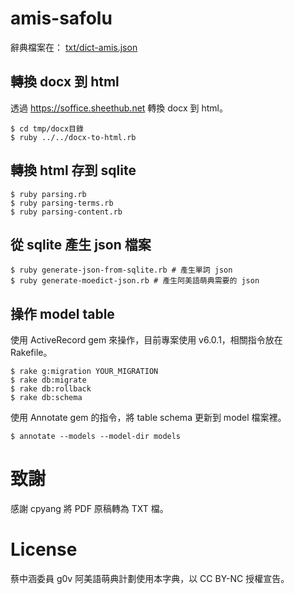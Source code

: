 # amis-safolu

辭典檔案在： [txt/dict-amis.json](https://github.com/miaoski/amis-safolu/blob/master/txt/dict-amis.json)

## 轉換 docx 到 html

透過 https://soffice.sheethub.net 轉換 docx 到 html。

```
$ cd tmp/docx目錄
$ ruby ../../docx-to-html.rb
```

## 轉換 html 存到 sqlite

```
$ ruby parsing.rb
$ ruby parsing-terms.rb
$ ruby parsing-content.rb
```

## 從 sqlite 產生 json 檔案

```
$ ruby generate-json-from-sqlite.rb # 產生單詞 json
$ ruby generate-moedict-json.rb # 產生阿美語萌典需要的 json
```

## 操作 model table

使用 ActiveRecord gem 來操作，目前專案使用 v6.0.1，相關指令放在 Rakefile。

```
$ rake g:migration YOUR_MIGRATION
$ rake db:migrate
$ rake db:rollback
$ rake db:schema
```

使用 Annotate gem 的指令，將 table schema 更新到 model 檔案裡。

```
$ annotate --models --model-dir models
```

# 致謝

感謝 cpyang 將 PDF 原稿轉為 TXT 檔。

# License

蔡中涵委員 g0v 阿美語萌典計劃使用本字典，以 CC BY-NC 授權宣告。
